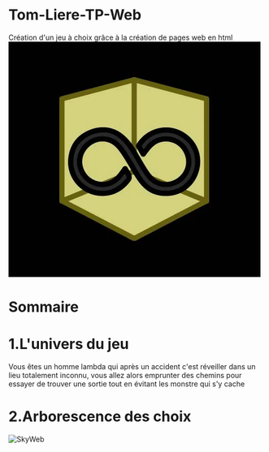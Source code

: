 # Tom-Liere-TP-Web
Création d'un jeu à choix grâce à la création de pages web en html
![image](https://github.com/TomL-y/Tom-Liere-TP-Web/blob/main/Code/Fin3.webp)

# Sommaire
# 1.L'univers du jeu 
Vous êtes un homme lambda qui après un accident c'est réveiller dans un lieu totalement inconnu, vous allez alors emprunter des chemins pour essayer de trouver une sortie tout en évitant les monstre qui s'y cache

# 2.Arborescence des choix
![SkyWeb]()
